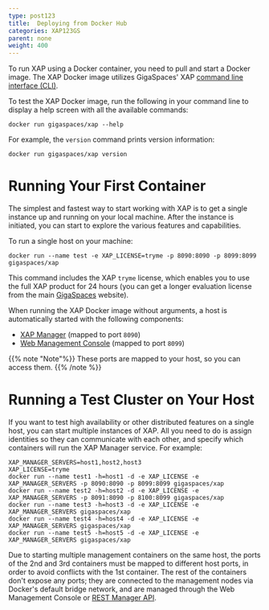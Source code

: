 ```yaml
---
type: post123
title:  Deploying from Docker Hub
categories: XAP123GS
parent: none
weight: 400
---
```


To run XAP using a Docker container, you need to pull and start a Docker image. The XAP Docker image utilizes GigaSpaces' XAP [command line interface (CLI)](https://docs.gigaspaces.com/xap/12.3/admin/command-line-interface.html "XAP CLI documentation").

To test the XAP Docker image, run the following in your command line to display a help screen with all the available commands: 

```
docker run gigaspaces/xap --help
```

 For example, the `version` command prints version information:

```
docker run gigaspaces/xap version
```

# Running Your First Container

The simplest and fastest way to start working with XAP is to get a single instance up and running on your local machine.  After the instance is initiated, you can start to explore the various features and capabilities.

To run a single host on your machine:

```
docker run --name test -e XAP_LICENSE=tryme -p 8090:8090 -p 8099:8099 gigaspaces/xap
```

This command includes the  XAP `tryme` license, which enables you to use the full XAP product for 24 hours (you can  get a longer evaluation license from the main [GigaSpaces](http://gigaspaces.com) website).

When running the XAP Docker image without arguments, a host is automatically started with the following components:

* [XAP Manager](https://docs.gigaspaces.com/xap/12.3/admin/xap-manager.html) (mapped to port `8090`) 
* [Web Management Console](https://docs.gigaspaces.com/xap/12.3/admin/web-management-console.html) (mapped to port `8099`)

{{% note "Note"%}}
These ports are mapped to your host, so you can access them.
{{% /note %}}


# Running a Test Cluster on Your Host

If you want to test high availability or other distributed features on a single host, you can start multiple instances of XAP. All you need to do is assign identities so they can communicate with each other, and specify which containers will run the XAP Manager service. For example:

```
XAP_MANAGER_SERVERS=host1,host2,host3
XAP_LICENSE=tryme
docker run --name test1 -h=host1 -d -e XAP_LICENSE -e XAP_MANAGER_SERVERS -p 8090:8090 -p 8099:8099 gigaspaces/xap
docker run --name test2 -h=host2 -d -e XAP_LICENSE -e XAP_MANAGER_SERVERS -p 8091:8090 -p 8100:8099 gigaspaces/xap
docker run --name test3 -h=host3 -d -e XAP_LICENSE -e XAP_MANAGER_SERVERS gigaspaces/xap
docker run --name test4 -h=host4 -d -e XAP_LICENSE -e XAP_MANAGER_SERVERS gigaspaces/xap
docker run --name test5 -h=host5 -d -e XAP_LICENSE -e XAP_MANAGER_SERVERS gigaspaces/xap
```

Due to starting multiple management containers on the same host, the ports of the 2nd and 3rd containers must be mapped to different host ports, in order to avoid conflicts with the 1st container. The rest of the containers don't expose any ports; they are connected to the management nodes via Docker's default bridge network, and are managed through the Web Management Console or [REST Manager API](https://docs.gigaspaces.com/xap/12.3/admin/xap-manager-rest.html).




